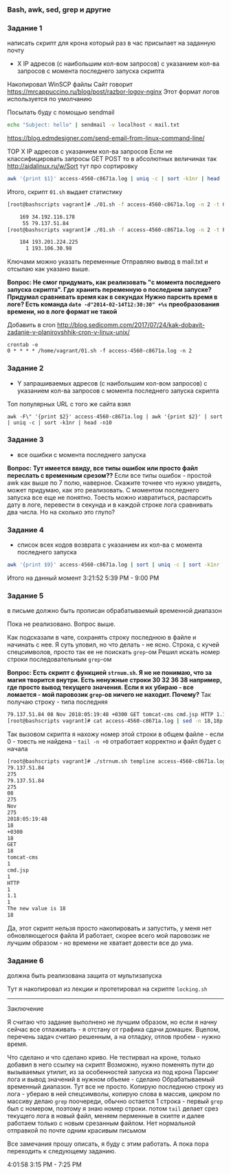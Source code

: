 ### Bash, awk, sed, grep и другие

### Задание 1
написать скрипт для крона
который раз в час присылает на заданную почту 
- X IP адресов (с наибольшим кол-вом запросов) с указанием кол-ва запросов c момента последнего запуска скрипта

Накопировал WinSCP файлы
Сайт говорит
https://mrcappuccino.ru/blog/post/razbor-logov-nginx
Этот формат логов используется по умолчанию

Посылать буду с помощью sendmail
```bash
echo "Subject: hello" | sendmail -v localhost < mail.txt
```
https://blog.edmdesigner.com/send-email-from-linux-command-line/


TOP X IP адресов с указанием кол-ва запросов
Если не классифицировать запросы GET POST то в абсолютных величинах так
http://aidalinux.ru/w/Sort тут про сортировку
```bash
awk '{print $1}' access-4560-c8671a.log | uniq -c | sort -k1nr | head
```

Итого, скрипт `01.sh` выдает статистику
```bash
[root@bashscripts vagrant]# ./01.sh -f access-4560-c8671a.log -n 2 -t GET

    169 34.192.116.178
     55 79.137.51.84
[root@bashscripts vagrant]# ./01.sh -f access-4560-c8671a.log -n 2 -t POST

    184 193.201.224.225
      1 193.106.30.98
```

Ключами можно указать переменные
Отправляю вывод в mail.txt и отсылаю как указано выше.

**Вопрос: Не смог придумать, как реализовать "c момента последнего запуска скрипта".
Где хранить переменную о последнем запуске?
Придумал сравнивать время как в секундах
Нужно парсить время в логе? 
Есть команда `date -d"2014-02-14T12:30:30" +%s` преобразования времени, но в логе формат не такой**

Добавить в cron
http://blog.sedicomm.com/2017/07/24/kak-dobavit-zadanie-v-planirovshhik-cron-v-linux-unix/
```
crontab -e
0 * * * * /home/vagrant/01.sh -f access-4560-c8671a.log -n 2
```

### Задание 2
- Y запрашиваемых адресов (с наибольшим кол-вом запросов) с указанием кол-ва запросов c момента последнего запуска скрипта

Топ популярных URL c того же сайта взял
```
awk -F\" '{print $2}' access-4560-c8671a.log | awk '{print $2}' | sort | uniq -c | sort -k1nr | head -n10
```

### Задание 3
- все ошибки c момента последнего запуска

**Вопрос: Тут имеется ввиду, все типы ошибок или просто файл переслать с временным срезом??**
Если все типы ошибок - простой awk как выше по 7 полю, наверное. 
Скажите точнее что нужно увидеть, может придумаю, как это реализовать.
С моментом последнего запуска все еще не понятно.
Тоесть можно извратиться, распарсить дату в логе, перевести в секунда и в каждой строке лога сравнивать два числа. Но на сколько это глупо?

### Задание 4
- список всех кодов возврата с указанием их кол-ва с момента последнего запуска

```bash
awk '{print $9}' access-4560-c8671a.log | sort | uniq -c | sort -k1nr
```

Итого на данный момент
3:21:52
5:39 PM - 9:00 PM


### Задание 5
в письме должно быть прописан обрабатываемый временной диапазон

Пока не реализовано. Вопрос выше.

Как подсказали в чате, сохранять строку последнюю в файле и начинать с нее.
Я суть уловил, но что делать - не ясно.
Строка, с кучей спецсимволов, просто так ее не поискать `grep`-ом
Решил искать номер строки последовательным `grep`-ом

**Вопрос: Есть скрипт с функцией `strnum.sh`. Я не не понимаю, что за магия творится внутри.
Есть ненужные строки 30 32 36 38 например, где просто вывод текущего значения. Если я их убираю - все ломается - мой паровозик `grep`-ов ничего не находит. Почему?**
Так получаю строку - типа последняя
```bash
79.137.51.84 08 Nov 2018:05:19:48 +0300 GET tomcat-cms cmd.jsp HTTP 1.1 404 3652 Python-urllib 2.7 rt=0.013 uct= uht= urt= 
[root@bashscripts vagrant]# cat access-4560-c8671a.log | sed -n 18,18p > templine
```
Так вызовом скрипта я нахожу номер этой строки в общем файле - если 0 - тоесть не найдена - `tail -n +0` отработает корректно и файл будет с начала
```bash
[root@bashscripts vagrant]# ./strnum.sh templine access-4560-c8671a.log 
79.137.51.84
275
79.137.51.84
275
08
275
Nov
275
2018:05:19:48
18
+0300
18
GET
18
tomcat-cms
1
cmd.jsp
1
HTTP
1
1.1
1
The new value is 18
18
```
Да, этот скрипт нельзя просто накопировать и запустить, у меня нет обновляющегося файла
И работает, скорее всего мой паровозик не лучшим образом - но времени не хватает довести все до ума. 

### Задание 6
должна быть реализована защита от мультизапуска

Тут я накопировал из лекции и протетировал на скрипте `locking.sh`

---
Заключение

Я считаю что задание выполнено не лучшим образом, но если я начну сейчас все отлаживать - я отстану от графика сдачи домашек.
Вцелом, перечень задач считаю решенным, а на отладку, отлов пробем - нужно время.

Что сделано и что сделано криво.
Не тестирвал на кроне, только добавил в него ссылку на скрипт
Возможно, нужно поменять пути до вызываемых утилит, из за особенностей запуска из под крона
Парсинг лога и вывод значений в нужном объеме - сделано
Обрабатываемый временный диапазон.
Тут все не просто. Копирую последнюю строку из лога - убераю в ней спецсимволы, копирую слова в массив, цикром по массиву делаю `grep` поочереди, обычно остается 1 строка - первый `grep` был с номером, поэтому я знаю номер строки.
потом `tail` делает срез текущего лога в новый файл, меняем перменные в скипте и далее работаем только с новым срезанным файлом.
Нет нормальной отправкой по почте одним красивым письмом

Все замечания прошу описать, я буду с этим работать.
А пока пора переходить к следующему заданию.

4:01:58
3:15 PM - 7:25 PM